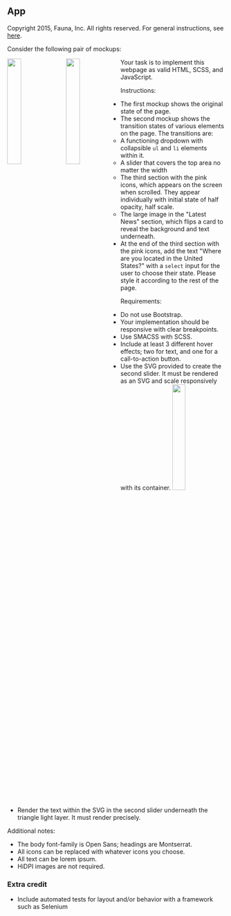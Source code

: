
## App

Copyright 2015, Fauna, Inc. All rights reserved. For general instructions, see [here](https://github.com/faunadb/exercises/blob/master/README.md).

Consider the following pair of mockups:

<img src="https://raw.githubusercontent.com/faunadb/exercises/master/app.jpg" width="25%" style="float:left;">
<img src="https://raw.githubusercontent.com/faunadb/exercises/master/app2.jpg" width="25%" style="float:left;margin-left:10px;">

Your task is to implement this webpage as valid HTML, SCSS, and JavaScript.

Instructions:

  - The first mockup shows the original state of the page.
  - The second mockup shows the transition states of various elements on the page. The transitions are:
    - A functioning dropdown with collapsible `ul` and `li` elements within it.
    - A slider that covers the top area no matter the width
    - The third section with the pink icons, which appears on the screen when scrolled. They appear individually with initial state of half opacity, half scale.
    - The large image in the "Latest News" section, which flips a card to reveal the background and text underneath.
  - At the end of the third section with the pink icons, add the text "Where are you located in the United States?" with a `select` input for the user to choose their state. Please style it according to the rest of the page.

Requirements:

  - Do not use Bootstrap.
  - Your implementation should be responsive with clear breakpoints.
  - Use SMACSS with SCSS.
  - Include at least 3 different hover effects; two for text, and one for a call-to-action button.
  - Use the SVG provided to create the second slider. It must be rendered as an SVG and scale responsively with its container.
  	<img src="https://raw.githubusercontent.com/faunadb/exercises/master/business-icon.svg" width="25%">
  - Render the text within the SVG in the second slider underneath the triangle light layer. It must render precisely.

Additional notes:

  - The body font-family is Open Sans; headings are Montserrat.
  - All icons can be replaced with whatever icons you choose.
  - All text can be lorem ipsum.
  - HiDPI images are not required.

### Extra credit

 * Include automated tests for layout and/or behavior with a framework such as Selenium
